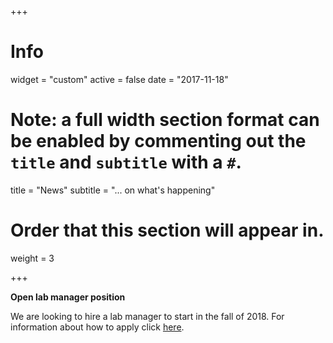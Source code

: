 +++
# Info
widget = "custom"
active = false
date = "2017-11-18"

# Note: a full width section format can be enabled by commenting out the `title` and `subtitle` with a `#`.
title = "News"
subtitle = "... on what's happening"

# Order that this section will appear in.
weight = 3

+++

__Open lab manager position__ 

We are looking to hire a lab manager to start in the fall of 2018. For information about how to apply click [here](/news/lab_manager/).
